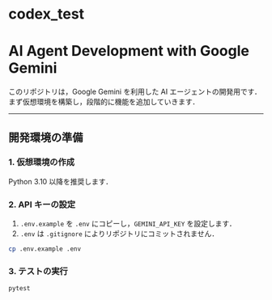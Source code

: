 # codex_test
# AI Agent Development with Google Gemini

このリポジトリは，Google Gemini を利用した AI エージェントの開発用です．
まず仮想環境を構築し，段階的に機能を追加していきます．

---

## 開発環境の準備

### 1. 仮想環境の作成
Python 3.10 以降を推奨します．

### 2. API キーの設定
1. `.env.example` を `.env` にコピーし，`GEMINI_API_KEY` を設定します．
2. `.env` は `.gitignore` によりリポジトリにコミットされません．

```bash
cp .env.example .env
```

### 3. テストの実行

```bash
pytest
```
